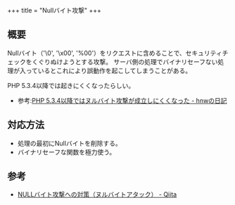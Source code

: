 +++
title = "Nullバイト攻撃"
+++

## 概要

Nullバイト（'\0', '\x00', '%00'）をリクエストに含めることで、セキュリティチェックをくぐりぬけようとする攻撃。
サーバ側の処理でバイナリセーフない処理が入っているとこれにより誤動作を起こしてしまうことがある。

PHP 5.3.4以降では起きにくくなったらしい。

- 参考:[PHP 5.3.4以降ではヌルバイト攻撃が成立しにくくなった - hnwの日記](https://hnw.hatenablog.com/entry/20121028)

## 対応方法

* 処理の最初にNullバイトを削除する。
* バイナリセーフな関数を極力使う。

## 参考

* [NULLバイト攻撃への対策（ヌルバイトアタック） - Qiita](https://qiita.com/tabo_purify/items/d7a67709f54865df891e)
